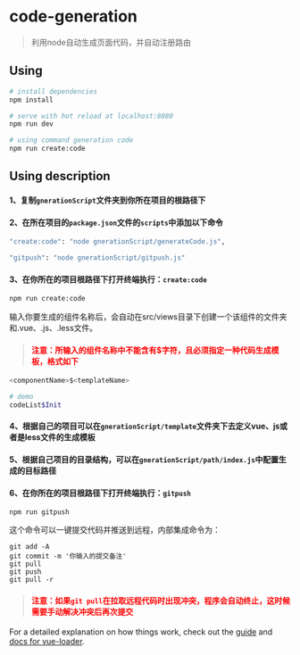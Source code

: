 # code-generation

> 利用node自动生成页面代码，并自动注册路由

## Using

``` bash
# install dependencies
npm install

# serve with hot reload at localhost:8080
npm run dev

# using command generation code
npm run create:code

```

## Using description

#### 1、复制`gnerationScript`文件夹到你所在项目的根路径下

#### 2、在所在项目的`package.json`文件的`scripts`中添加以下命令

```bash
"create:code": "node gnerationScript/generateCode.js",

"gitpush": "node gnerationScript/gitpush.js"
```

#### 3、在你所在的项目根路径下打开终端执行：`create:code`

```bash
npm run create:code
```

输入你要生成的组件名称后，会自动在src/views目录下创建一个该组件的文件夹和.vue、.js、.less文件。


> #### <font color=red>注意：所输入的组件名称中不能含有$字符，且必须指定一种代码生成模板，格式如下</font>

```bash
<componentName>$<templateName>

# demo
codeList$Init
```

#### 4、根据自己的项目可以在`gnerationScript/template`文件夹下去定义vue、js或者是less文件的生成模板

#### 5、根据自己项目的目录结构，可以在`gnerationScript/path/index.js`中配置生成的目标路径

#### 6、在你所在的项目根路径下打开终端执行：`gitpush`

```
npm run gitpush
```
这个命令可以一键提交代码并推送到远程，内部集成命令为：
```
git add -A
git commit -m '你输入的提交备注'
git pull
git push
git pull -r
```
> #### <font color=red>注意：如果`git pull`在拉取远程代码时出现冲突，程序会自动终止，这时候需要手动解决冲突后再次提交</font>


For a detailed explanation on how things work, check out the [guide](http://vuejs-templates.github.io/webpack/) and [docs for vue-loader](http://vuejs.github.io/vue-loader).
